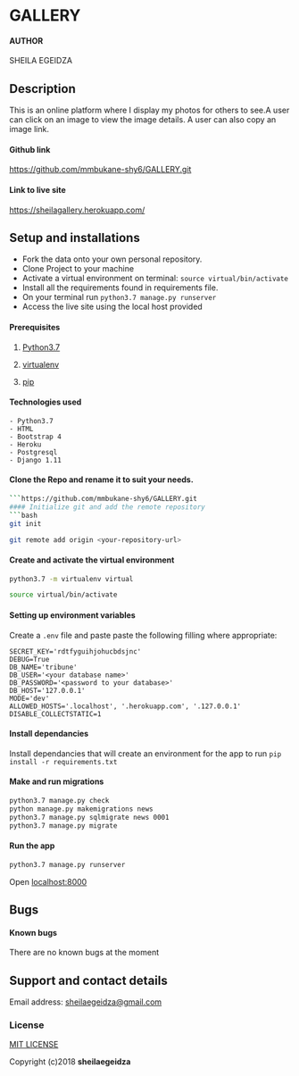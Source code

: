 # GALLERY

#### AUTHOR
SHEILA EGEIDZA



## Description
This is an online platform where I display my photos for others to see.A user can click on an image to view the image details. A user can also copy an image link. 

#### Github link
https://github.com/mmbukane-shy6/GALLERY.git

#### Link to live site
https://sheilagallery.herokuapp.com/

## Setup and installations
* Fork the data onto your own personal repository.
* Clone Project to your machine
* Activate a virtual environment on terminal: `source virtual/bin/activate`
* Install all the requirements found in requirements file.
* On your terminal run `python3.7 manage.py runserver`
* Access the live site using the local host provided


#### Prerequisites
1. [Python3.7](https://www.python.org/downloads/)

2. [virtualenv](https://virtualenv.pypa.io/en/stable/installation/)
3. [pip](https://pip.pypa.io/en/stable/installing/)

#### Technologies used
    - Python3.7
    - HTML
    - Bootstrap 4
    - Heroku
    - Postgresql
    - Django 1.11

#### Clone the Repo and rename it to suit your needs.
```bash
```https://github.com/mmbukane-shy6/GALLERY.git
#### Initialize git and add the remote repository
```bash
git init
```
```bash
git remote add origin <your-repository-url>
```

#### Create and activate the virtual environment
```bash
python3.7 -m virtualenv virtual
```

```bash
source virtual/bin/activate
```

#### Setting up environment variables
Create a `.env` file and paste paste the following filling where appropriate:
```
SECRET_KEY='rdtfyguihjohucbdsjnc'
DEBUG=True
DB_NAME='tribune'
DB_USER='<your database name>'
DB_PASSWORD='<password to your database>'
DB_HOST='127.0.0.1'
MODE='dev'
ALLOWED_HOSTS='.localhost', '.herokuapp.com', '.127.0.0.1'
DISABLE_COLLECTSTATIC=1
```

#### Install dependancies
Install dependancies that will create an environment for the app to run
`pip install -r requirements.txt`

#### Make and run migrations
```bash
python3.7 manage.py check
python manage.py makemigrations news
python3.7 manage.py sqlmigrate news 0001
python3.7 manage.py migrate
```

#### Run the app
```bash
python3.7 manage.py runserver
```
Open [localhost:8000](http://127.0.0.1:8000/)


## Bugs
#### Known bugs
There are no known bugs at the moment 



## Support and contact details
Email address: sheilaegeidza@gmail.com
### License
[MIT LICENSE](LICENCE)

Copyright (c)2018 **sheilaegeidza**
